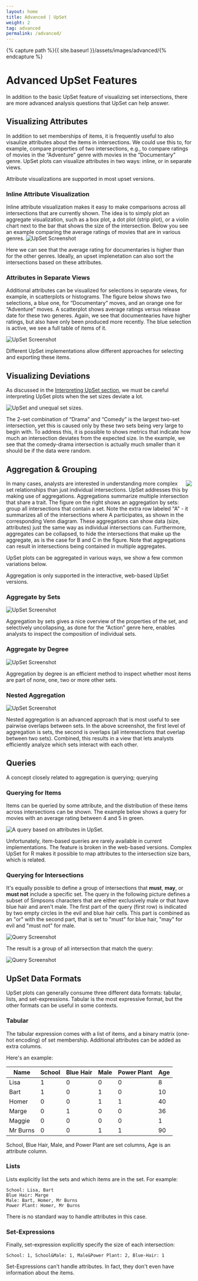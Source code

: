 ```yaml
---
layout: home
title: Advanced | UpSet
weight: 2
tag: advanced
permalink: /advanced/
---
```


{% capture path %}{{ site.baseurl }}/assets/images/advanced/{% endcapture %}


# Advanced UpSet Features

In addition to the basic UpSet feature of visualizing set intersections, there are more advanced analysis questions that UpSet can help answer. 


## Visualizing Attributes



In addition to set memberships of items, it is frequently useful to also visaulize attributes about the items in intersections. We could use this to, for example, compare properties of two intersections, e.g., to compare ratings of movies in the “Adventure” genre with movies in the ”Documentary” genre. UpSet plots can visualize attributes in two ways: inline, or in separate views. 

<div class="note">
Attribute visualizations are supported in most upset versions. 
</div>

### Inline Attribute Visualization

Inline attribute visualization makes it easy to make comparisons across all intersections that are currently shown. The idea is to simply plot an aggregate visualization, such as a box plot, a dot plot (strip plot), or a violin chart next to the bar that shows the size of the intersection. Below you see an example comparing the average ratings of movies that are in various genres.
![UpSet Screenshot]({{path}}/upset_inline_attribute.png)

Here we can see that the average rating for documentaries is higher than for the other genres. Ideally, an upset implenetation can also sort the intersections based on these attributes. 


### Attributes in Separate Views

Additional attributes can be visualized for selections in separate views, for example, in scatterplots or histograms. The figure below shows two selections, a blue one, for “Documentary” moves, and an orange one for “Adventure” moves. A scatterplot shows average ratings versus release date for these two generes. Again, we see that documentearies have higher ratings, but also have only been produced more recently.  The blue selection is active, we see a full table of items of it. 

![UpSet Screenshot]({{path}}/upset_separate_view_attribute.png)

Different UpSet implementations allow different approaches for selecting and exporting these items. 


## Visualizing Deviations

As discussed in the [Interpreting UpSet section]({{site.base_url/#interpreting-upset-plots}}), we must be careful interpreting UpSet plots when the set sizes deviate a lot. 

![UpSet and unequal set sizes.]({{path}}/unequal_set_size.png)

The 2-set combination of “Drama” and “Comedy”  is the largest two-set intersection, yet this is caused only by these two sets being very large to begin with. To address this, it is possible to shows metrics that indicate how much an intersection deviates from the expected size. In the example, we see that the comedy-drama intersection is actually much smaller than it should be if the data were random. 

## Aggregation & Grouping

<img style="float: right; padding-left: 5px;" src="{{path}}/matrix_aggregation.png">
In many cases, analysts are interested in understanding more complex set relationships than just individual intersections. UpSet addresses this by making use of aggregations. Aggregations summarize multiple intersection that share a trait. The figure on the right shows an aggregation by sets: group all intersections that contain a set. Note the extra row labeled "A" - it summarizes all of the intersections where A participates, as shown in the corresponding Venn diagram. These aggregations can show data (size, attributes) just the same way as individual intersections can. Furthermore, aggregates can be collapsed, to hide the intersections that make up the aggregate, as is the case for B and C in the figure. Note that aggregations can result in intersections being contained in multiple aggregates. 

UpSet plots can be aggregated in various ways, we show a few common variations below.


<div class="note">
Aggregation is only supported in the interactive, web-based UpSet versions.
</div>

### Aggregate by Sets

![UpSet Screenshot]({{path}}/aggregate_sets.png)

Aggregation by sets gives a nice overview of the properties of the set, and selectively uncollapsing, as done for the “Action” genre here, enables analysts to inspect the composition of individual sets. 

### Aggregate by Degree
![UpSet Screenshot]({{path}}/aggregate_degree.png)

Aggregation by degree is an efficient method to inspect whether most items are part of none, one, two or more other sets. 

### Nested Aggregation
![UpSet Screenshot]({{path}}/aggregate_nested.png)

Nested aggregation is an advanced approach that is most useful to see pairwise overlaps between sets. In the above screenshot, the first level of aggregation is sets, the second is overlaps (all interesections that overlap between two sets). Combined, this results in a view that lets analysts efficiently analyze which sets interact with each other. 

## Queries

A concept closely related to aggregation is querying; querying 


### Querying for Items

Items can be queried by some attribute, and the distribution of these items across intersections can be shown. The example below shows a query for movies with an average rating between 4 and 5 in green. 

![A query based on attributes in UpSet.]({{path}}/attribute_query.png)

<div class="note">
Unfortunately, item-based queries are rarely available in current implementations. The feature is broken in the web-based versions. Complex UpSet for R makes it possible to map attributes to the intersection size bars, which is related. 
</div>

### Querying for Intersections

It's equally possible to define a group of intersections that **must**, **may**, or **must not** include a specific set. The query in the following picture defines a subset of Simpsons characters that are either exclusively male or that have blue hair and aren't male. The first part of the query (first row) is indicated by two empty circles in the evil and blue hair cells. This part is combined as an "or" with the second part, that is set to "must" for blue hair, "may" for evil and "must not" for male.

![Query Screenshot]({{path}}/query.png)

The result is a group of all intersection that match the query: 

![Query Screenshot]({{path}}/query_result.png)




## UpSet Data Formats

UpSet plots can generally consume three different data formats: tabular, lists, and set-expressions. Tabular is the most expressive format, but the other formats can be useful in some contexts. 

### Tabular 

The tabular expression comes with a list of items, and a binary matrix (one-hot encoding) of set membership. Additional attributes can be added as extra columns. 

Here's an example: 

| Name     | School | Blue Hair | Male | Power Plant | Age |
|----------|--------|-----------|------|-------------|-----|
| Lisa     | 1      | 0         | 0    | 0           | 8   |
| Bart     | 1      | 0         | 1    | 0           | 10  |
| Homer    | 0      | 0         | 1    | 1           | 40  |
| Marge    | 0      | 1         | 0    | 0           | 36  |
| Maggie   | 0      | 0         | 0    | 0           | 1   |
| Mr Burns | 0      | 0         | 1    | 1           | 90  |

School, Blue Hair, Male, and Power Plant are set columns, Age is an attribute column. 

### Lists

Lists explicitly list the sets and which items are in the set. For example: 

```
School: Lisa, Bart
Blue Hair: Marge
Male: Bart, Homer, Mr Burns
Power Plant: Homer, Mr Burns
```

There is no standard way to handle attributes in this case. 

### Set-Expressions

Finally, set-expression explicitly specify the size of each intersection: 

```
School: 1, School&Male: 1, Male&Power Plant: 2, Blue-Hair: 1
```

Set-Expressions can't handle attributes. In fact, they don't even have information about the items. 


